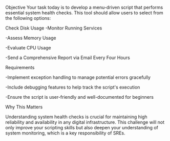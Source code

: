 Objective
Your task today is to develop a menu-driven script that performs essential system health checks. This tool should allow users to select from the following options:

Check Disk Usage
-Monitor Running Services

-Assess Memory Usage

-Evaluate CPU Usage

-Send a Comprehensive Report via Email Every Four Hours

Requirements

-Implement exception handling to manage potential errors gracefully

-Include debugging features to help track the script's execution

-Ensure the script is user-friendly and well-documented for beginners

Why This Matters

Understanding system health checks is crucial for maintaining high reliability and availability in any digital infrastructure. This challenge will not only improve your scripting skills but also deepen your understanding of system monitoring, which is a key responsibility of SREs.
